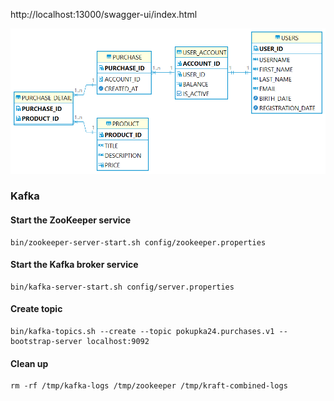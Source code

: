 http://localhost:13000/swagger-ui/index.html

![ER диаграмма](ERD.png)

### Kafka
#### Start the ZooKeeper service
```shell
bin/zookeeper-server-start.sh config/zookeeper.properties
```
#### Start the Kafka broker service
```shell
bin/kafka-server-start.sh config/server.properties
```
#### Create topic
```shell
bin/kafka-topics.sh --create --topic pokupka24.purchases.v1 --bootstrap-server localhost:9092
```
#### Clean up
```shell
rm -rf /tmp/kafka-logs /tmp/zookeeper /tmp/kraft-combined-logs
```